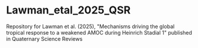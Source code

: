 # Lawman_etal_2025_QSR
Repository for Lawman et al. (2025), "Mechanisms driving the global tropical response to a weakened AMOC during Heinrich Stadial 1" published in Quaternary Science Reviews
